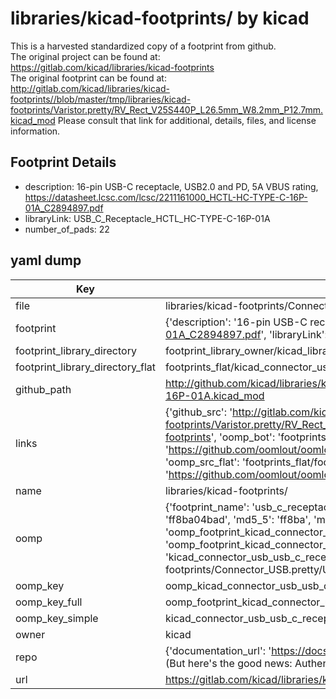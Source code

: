 # libraries/kicad-footprints/ by kicad  
This is a harvested standardized copy of a footprint from github.  
The original project can be found at:  
https://gitlab.com/kicad/libraries/kicad-footprints  
The original footprint can be found at:
http://gitlab.com/kicad/libraries/kicad-footprints//blob/master/tmp/libraries/kicad-footprints/Varistor.pretty/RV_Rect_V25S440P_L26.5mm_W8.2mm_P12.7mm.kicad_mod
Please consult that link for additional, details, files, and license information.  
## Footprint Details
* description: 16-pin USB-C receptacle, USB2.0 and PD, 5A VBUS rating, https://datasheet.lcsc.com/lcsc/2211161000_HCTL-HC-TYPE-C-16P-01A_C2894897.pdf  
* libraryLink: USB_C_Receptacle_HCTL_HC-TYPE-C-16P-01A  
* number_of_pads: 22  
## yaml dump  
| Key | Value |  
| --- | --- |  
| file | libraries/kicad-footprints/Connector_USB.pretty/USB_C_Receptacle_HCTL_HC-TYPE-C-16P-01A.kicad_mod |  
| footprint | {'description': '16-pin USB-C receptacle, USB2.0 and PD, 5A VBUS rating, https://datasheet.lcsc.com/lcsc/2211161000_HCTL-HC-TYPE-C-16P-01A_C2894897.pdf', 'libraryLink': 'USB_C_Receptacle_HCTL_HC-TYPE-C-16P-01A', 'number_of_pads': 22} |  
| footprint_library_directory | footprint_library_owner/kicad_libraries/kicad-footprints/ |  
| footprint_library_directory_flat | footprints_flat/kicad_connector_usb_usb_c_receptacle_hctl_hc_type_c_16p_01a/working |  
| github_path | http://github.com/kicad/libraries/kicad-footprints//blob/master/tmp/libraries/kicad-footprints/Connector_USB.pretty/USB_C_Receptacle_HCTL_HC-TYPE-C-16P-01A.kicad_mod |  
| links | {'github_src': 'http://gitlab.com/kicad/libraries/kicad-footprints//blob/master/tmp/libraries/kicad-footprints/Varistor.pretty/RV_Rect_V25S440P_L26.5mm_W8.2mm_P12.7mm.kicad_mod', 'github_src_repo': 'https://gitlab.com/kicad/libraries/kicad-footprints', 'oomp_bot': 'footprints/kicad_connector_usb_usb_c_receptacle_hctl_hc_type_c_16p_01a/working', 'oomp_bot_github': 'https://github.com/oomlout/oomlout_oomp_footprint_bot/tree/main/footprints/kicad_connector_usb_usb_c_receptacle_hctl_hc_type_c_16p_01a/working', 'oomp_src_flat': 'footprints_flat/footprints_flat/kicad_connector_usb_usb_c_receptacle_hctl_hc_type_c_16p_01a/working', 'oomp_src_flat_github': 'https://github.com/oomlout/oomlout_oomp_footprint_src/tree/main/footprints_flat/kicad_connector_usb_usb_c_receptacle_hctl_hc_type_c_16p_01a/working'} |  
| name | libraries/kicad-footprints/ |  
| oomp | {'footprint_name': 'usb_c_receptacle_hctl_hc_type_c_16p_01a', 'library_name': 'connector_usb', 'md5': 'ff8ba04bad0382b0112e4debfafcb5b7', 'md5_10': 'ff8ba04bad', 'md5_5': 'ff8ba', 'md5_6': 'ff8ba0', 'oomp_key': 'oomp_kicad_connector_usb_usb_c_receptacle_hctl_hc_type_c_16p_01a', 'oomp_key_extra': 'oomp_footprint_kicad_connector_usb_usb_c_receptacle_hctl_hc_type_c_16p_01a', 'oomp_key_full': 'oomp_footprint_kicad_connector_usb_usb_c_receptacle_hctl_hc_type_c_16p_01a_ff8ba0', 'oomp_key_simple': 'kicad_connector_usb_usb_c_receptacle_hctl_hc_type_c_16p_01a', 'original_filename': 'libraries/kicad-footprints/Connector_USB.pretty/USB_C_Receptacle_HCTL_HC-TYPE-C-16P-01A.kicad_mod', 'owner_name': 'kicad'} |  
| oomp_key | oomp_kicad_connector_usb_usb_c_receptacle_hctl_hc_type_c_16p_01a |  
| oomp_key_full | oomp_footprint_kicad_connector_usb_usb_c_receptacle_hctl_hc_type_c_16p_01a |  
| oomp_key_simple | kicad_connector_usb_usb_c_receptacle_hctl_hc_type_c_16p_01a |  
| owner | kicad |  
| repo | {'documentation_url': 'https://docs.github.com/rest/overview/resources-in-the-rest-api#rate-limiting', 'message': "API rate limit exceeded for 84.66.173.59. (But here's the good news: Authenticated requests get a higher rate limit. Check out the documentation for more details.)"} |  
| url | https://gitlab.com/kicad/libraries/kicad-footprints |  

